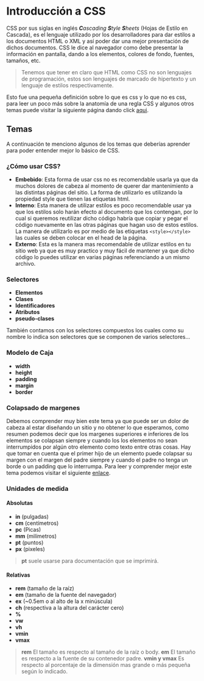 
# Introducción a CSS

CSS por sus siglas en inglés _**C**ascading  **S**tyle  **S**heets_ (Hojas de Estilo en Cascada), es el lenguaje utilizado por los desarrolladores para dar estilos a los documentos HTML o XML y así poder dar una mejor presentación de dichos documentos. CSS le dice al navegador como debe presentar la información en pantalla, dando a los elementos, colores de fondo, fuentes, tamaños, etc.

>Tenemos que tener en claro que HTML como CSS no son lenguajes de programación, estos son lenguajes de marcado de hipertexto y un lenguaje de estilos respectivamente.

Esto fue una pequeña definición sobre lo que es css y lo que no es css, para leer un poco más sobre la anatomía de una regla CSS y algunos otros temas puede visitar la siguiente página dando click [aqui](https://developer.mozilla.org/es/docs/Learn/Getting_started_with_the_web/CSS_basics).

## Temas
A continuación te menciono algunos de los temas que deberías aprender para poder entender mejor lo básico de CSS.
### ¿Cómo usar CSS?
- **Embebido**: Esta forma de usar css no es recomendable usarla ya que da muchos dolores de cabeza al momento de querer dar mantenimiento a las distintas páginas del sitio. La forma de utilizarlo es utilizando la propiedad style que tienen las etiquetas html.
- **Interno**:  Esta manera de utilizar estilos es poco recomendable usar ya que los estilos solo harán efecto al documento que los contengan, por lo cual si queremos reutilizar dicho código habría que copiar y pegar el código nuevamente en las otras páginas que hagan uso de estos estilos. La manera de utilizarlo es por medio de las etiquetas `<style></style>` las cuales se deben colocar en el head de la página.
- **Externo**: Esta es la manera mas recomendable de utilizar estilos en tu sitio web ya que es muy practico y muy fácil de mantener ya que dicho código lo puedes utilizar en varias páginas referenciando a un mismo archivo.
### Selectores
- **Elementos**
- **Clases**
- **Identificadores**
- **Atributos**
- **pseudo-clases**

También contamos con los selectores compuestos los cuales como su nombre lo indica son selectores que se componen de varios selectores...

### Modelo de Caja
- **width**
- **height**
- **padding**
- **margin**
- **border**

### Colapsado de margenes
Debemos comprender muy bien este tema ya que puede ser un dolor de cabeza al estar diseñando un sitio y no obtener lo que esperamos, como resumen podemos decir que los margenes superiores e inferiores de los elementos se colapsan siempre y cuando los los elementos no sean interrumpidos por algún otro elemento como texto entre otras cosas. 
Hay que tomar en cuenta que el primer hijo de un elemento puede colapsar su margen con el margen del padre siempre y cuando el padre no tenga un borde o un padding que lo interrumpa.
Para leer y comprender mejor este tema podemos visitar el siguiente [enlace](https://developer.mozilla.org/es/docs/Web/CSS/CSS_Modelo_Caja/Mastering_margin_collapsing).

### Unidades de medida
#### Absolutas
- **in** (pulgadas)
- **cm** (centímetros)
- **pc** (Picas)
- **mm** (milímetros)
- **pt** (puntos)
- **px** (pixeles)

>**pt** suele usarse para documentación que se imprimirá.

#### Relativas

- **rem** (tamaño de la raíz)
- **em** (tamaño de la fuente del navegador)
- **ex** (~0.5em o al alto de la x minúscula)
- **ch** (respectiva a la altura del carácter cero)
- **%**
- **vw**
- **vh**
- **vmin** 
- **vmax**

>**rem** El tamaño es respecto al tamaño de la raíz o body.
>**em** El tamaño es respecto a la fuente de su contenedor padre.
>**vmin y vmax** Es respecto al porcentaje de la dimensión mas grande o más pequeña según lo indicado.
